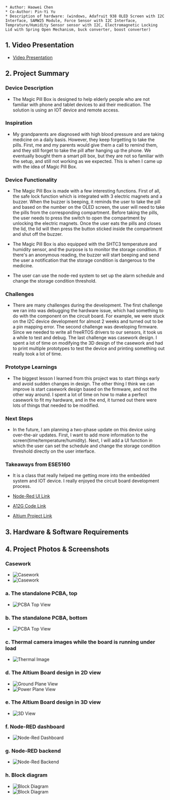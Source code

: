 
    * Author: Haowei Chen
    * Co-Author: Pin-Yi Yu
    * Description of hardware: (windows, Adafruit 938 OLED Screen with I2C Interface, SAMW25 Module, Force Sensor with I2C Interface, Temprature/Humidity Sensor sensor with I2C, Electromagnetic Locking Lid with Spring Open Mechanism, buck converter, boost converter) 

## 1. Video Presentation

- [Video Presentation](https://youtu.be/nQqyR8lDyXY?si=AE45nUH7O6IaNKej)

## 2. Project Summary

### Device Description

- The Magic Pill Box is designed to help elderly people who are not familiar with phone and tablet devices to aid their medication. The solution is using an IOT device and remote access. 

### Inspiration

- My grandparents are diagnosed with high blood pressure and are taking medicine on a daily basis. However, they keep forgetting to take the pills. First, me and my parents would give them a call to remind them, and they still forget to take the pill after hanging up the phone. We eventually bought them a smart pill box, but they are not so familiar with the setup, and still not working as we expected. This is when I came up with the idea of Magic Pill Box. 

### Device Functionality

- The Magic Pill Box is made with a few interesting functions. First of all, the safe lock function which is integrated with 3 electric magnets and a buzzer. When the buzzer is beeping, it reminds the user to take the pill and based on the number on the OLED screen, the user will need to take the pills from the corresponding compartment. Before taking the pills, the user needs to press the switch to open the compartment by unlocking the electric magnets. Once the user eats the pills and closes the lid, the lid will then press the button sticked inside the compartment and shut off the buzzer. 

- The Magic Pill Box is also equipped with the SHTC3 temperature and humidity sensor, and the purpose is to monitor the storage condition. If there's an anonymous reading, the buzzer will start beeping and send the user a notification that the storage condition is dangerous to the medicine.

- The user can use the node-red system to set up the alarm schedule and change the storage condition threshold.

### Challenges

- There are many challenges during the development. The first challenge we ran into was debugging the hardware issue, which had something to do with the component on the circuit board. For example, we were stuck on the I2C device development for almost 2 weeks and turned out to be a pin mapping error. The second challenge was developing firmware. Since we needed to write all freeRTOS drivers to our sensors, it took us a while to test and debug. The last challenge was casework design. I spent a lot of time on modifying the 3D design of the casework and had to print multiple prototypes to test the device and printing something out really took a lot of time. 

### Prototype Learnings

- The biggest lesson I learned from this project was to start things early and avoid sudden changes in design. The other thing I think we can improve is start casework design based on the firmware, and not the other way around. I spent a lot of time on how to make a perfect casework to fit my hardware, and in the end, it turned out there were lots of things that needed to be modified.

### Next Steps

- In the future, I am planning a two-phase update on this device using over-the-air updates. First, I want to add more information to the screen(time/temperature/humidity). Next, I will add a UI function in which the user can set the schedule and change the storage condition threshold directly on the user interface. 

### Takeaways from ESE5160

- It is a class that really helped me getting more into the embedded system and IOT device. I really enjoyed the circuit board development process. 

- [Node-Red UI Link](http://52.186.82.19:1880/ui/)
- [A12G Code Link](https://github.com/ese5160/a12g-firmware-drivers-t01-magic-pill-box)
- [Altium Project Link](https://upenn-eselabs.365.altium.com/designs/2E1710E5-2220-46EC-B8F9-26C9D24CF3C1)

## 3. Hardware & Software Requirements

## 4. Project Photos & Screenshots

### Casework

- ![Casework](img/casework2.jpg)
- ![Casework](img/casework1.jpg)

### a. The standalone PCBA, top

- ![PCBA Top View](img/board_front.jpg)

### b. The standalone PCBA, bottom

- ![PCBA Top View](img/board_back.jpg)

### c. Thermal camera images while the board is running under load 

- ![Thermal Image](img/heatgun.jpg)

### d. The Altium Board design in 2D view

- ![Ground Plane View](img/ground.png)
- ![Power Plane View](img/power.png)

### e. The Altium Board design in 3D view

- ![3D View](img/3dView.png)

### f. Node-RED dashboard

- ![Node-Red Dashboard](img/node_red_UI.png)

### g. Node-RED backend

- ![Node-Red Backend](img/node_red_backEnd.png)

### h. Block diagram

- ![Block Diagram](img/system_diagram.png)
- ![Block Diagram](img/block_diagram.png)